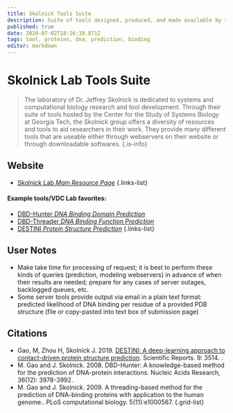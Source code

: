 ```yaml
---
title: Skolnick Tools Suite
description: Suite of tools designed, produced, and made available by the Skolnick Lab, a member of the Center for the Study of Systems Biology at Georgia Tech.
published: true
date: 2020-07-02T18:16:19.871Z
tags: tool, proteins, dna, prediction, binding
editor: markdown
---
```


# Skolnick Lab Tools Suite

> The laboratory of Dr. Jeffrey Skolnick is dedicated to systems and computational biology research and tool development. Through their suite of tools hosted by the Center for the Study of Systems Biology at Georgia Tech, the Skolnick group offers a diversity of resources and tools to aid researchers in their work. They provide many different tools that are useable either through webservers on their website or through downloadable softwares.
{.is-info}



## Website
- [Skolnick Lab *Main Resource Page*](http://pwp.gatech.edu/cssb/software_services/)
{.links-list}

#### Example tools/VDC Lab favorites:
- [DBD-Hunter *DNA Binding Domain Prediction*](http://pwp.gatech.edu/cssb/dbd-hunter/)
- [DBD-Threader *DNA Binding Function Prediction*](http://pwp.gatech.edu/cssb/dbd-threader/)
- [DESTINI *Protein Structure Prediction*](http://pwp.gatech.edu/cssb/destini/)
{.links-list}

## User Notes
- Make take time for processing of request; it is best to perform these kinds of queries (prediction, modeling webservers) in advance of when their results are needed; prepare for any cases of server outages, backlogged queues, etc.
- Some server tools provide output via email in a plain text format: predicted likelihood of DNA binding per residue of a provided PDB structure (file or copy-pasted into text box of submission page)

## Citations

- Gao, M, Zhou H, Skolnick J. 2019. [DESTINI: A deep-learning approach to contact-driven protein structure prediction](https://doi.org/10.1038/s41598-019-40314-1). Scientific Reports. 9: 3514. .
- M. Gao and J. Skolnick. 2008. DBD-Hunter: A knowledge-based method for the prediction of DNA-protein interactions. Nucleic Acids Research, 36(12): 3978-3992.
- M. Gao and J. Skolnick. 2009. A threading-based method for the prediction of DNA-binding proteins with application to the human genome.. PLoS computational biology. 5(11):e1000567.
{.grid-list}